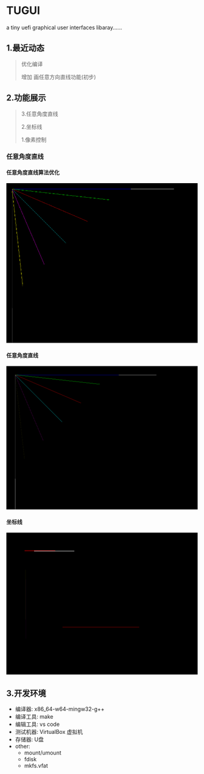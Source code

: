 # TUGUI
a tiny uefi graphical user interfaces libaray......

## 1.最近动态

> 优化编译
>
> 增加 画任意方向直线功能(初步)

## 2.功能展示

> 3.任意角度直线
>
> 2.坐标线
>
> 1.像素控制

### 任意角度直线

#### 任意角度直线算法优化

![](./doc/images/test_pic/straight_line_optimize1.png)


#### 任意角度直线
![](./doc/images/test_pic/straight_line.png)

#### 坐标线
![](./doc/images/test_pic/coordinate_line.png)



## 3.开发环境

- 编译器: x86_64-w64-mingw32-g++
- 编译工具: make
- 编辑工具: vs code
- 测试机器: VirtualBox 虚拟机
- 存储器: U盘
- other:
  - mount/umount
  - fdisk
  - mkfs.vfat